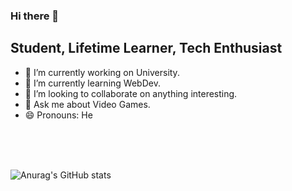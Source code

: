 ### Hi there 👋


## Student, Lifetime Learner, Tech Enthusiast
- 🔭 I’m currently working on University.
- 🌱 I’m currently learning WebDev.
- 👯 I’m looking to collaborate on anything interesting.
- 💬 Ask me about Video Games.
- 😄 Pronouns: He

<br>
<br>
<br>

![Anurag's GitHub stats](https://github-readme-stats.vercel.app/api?username=Mbersun&theme=monokai&show_icons=true)
